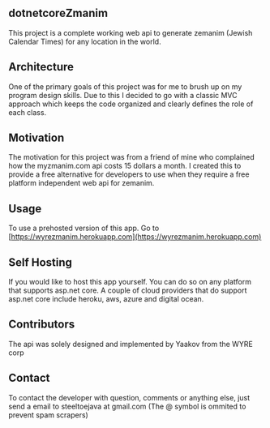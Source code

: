 ## dotnetcoreZmanim

This project is a complete working web api to generate zemanim (Jewish Calendar Times) for any location in the world.

## Architecture

One of the primary goals of this project was for me to brush up on my program design skills. Due to this I decided to go with a classic MVC approach which keeps the code organized and clearly defines the role of each class.

## Motivation

The motivation for this project was from a friend of mine who complained how the myzmanim.com api costs 15 dollars a month. I created this to provide a free alternative for developers to use when they require a free platform independent web api for zemanim.

## Usage

To use a prehosted version of this app. Go to [https://wyrezmanim.herokuapp.com](https://wyrezmanim.herokuapp.com)

## Self Hosting

If you would like to host this app yourself. You can do so on any platform that supports asp.net core. A couple of cloud providers that do support asp.net core include heroku, aws, azure and digital ocean.

## Contributors

The api was solely designed and implemented by Yaakov from the WYRE corp

## Contact

To contact the developer with question, comments or anything else, just send a email to steeltoejava at gmail.com (The @ symbol is ommited to prevent spam scrapers)
